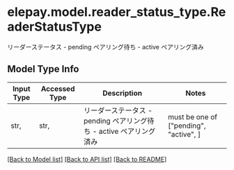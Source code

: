 # elepay.model.reader_status_type.ReaderStatusType

リーダーステータス - pending ペアリング待ち - active ペアリング済み 

## Model Type Info
Input Type | Accessed Type | Description | Notes
------------ | ------------- | ------------- | -------------
str,  | str,  | リーダーステータス - pending ペアリング待ち - active ペアリング済み  | must be one of ["pending", "active", ] 

[[Back to Model list]](../../README.md#documentation-for-models) [[Back to API list]](../../README.md#documentation-for-api-endpoints) [[Back to README]](../../README.md)

